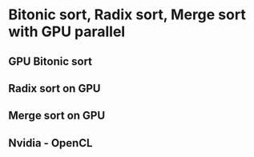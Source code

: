 # Bitonic sort, Radix sort, Merge sort with GPU parallel 

## GPU Bitonic sort 


## Radix sort on GPU 


## Merge sort on GPU 



## Nvidia - OpenCL 


